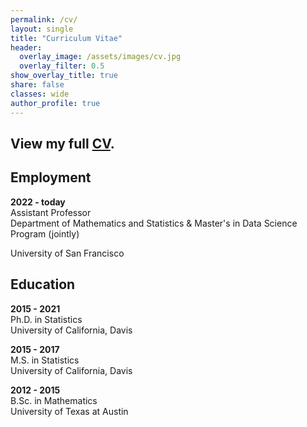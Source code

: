 ```yaml
---
permalink: /cv/
layout: single
title: "Curriculum Vitae"
header:
  overlay_image: /assets/images/cv.jpg
  overlay_filter: 0.5
show_overlay_title: true
share: false
classes: wide
author_profile: true  
---
```


View my full <a href="/assets/pdf/cv.pdf" target="_blank">CV</a>.
---------------


Employment
---------------

__2022 - today__<br/>
Assistant Professor<br/>
Department of Mathematics and Statistics & Master's in Data Science Program (jointly)

University of San Francisco



Education
---------------

__2015 - 2021__<br/>
Ph.D. in Statistics<br/>
University of California, Davis

__2015 - 2017__<br/>
M.S. in Statistics<br/>
University of California, Davis


__2012 - 2015__<br/>
B.Sc. in Mathematics<br/>
University of Texas at Austin


